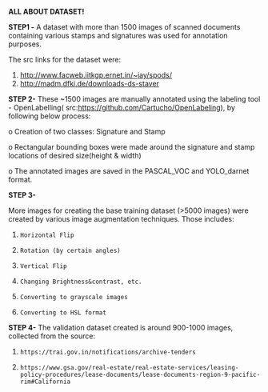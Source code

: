**ALL ABOUT DATASET!**

**STEP1 -** 
A dataset with more than 1500 images of scanned documents containing various stamps and signatures was used for annotation purposes.

The src links for the dataset were:

1.   http://www.facweb.iitkgp.ernet.in/~jay/spods/
2.   http://madm.dfki.de/downloads-ds-staver


**STEP 2-**
These  ~1500 images are manually annotated using the labeling tool - OpenLabelling( src:https://github.com/Cartucho/OpenLabeling), by following below process:

o Creation of two classes: Signature and Stamp

o Rectangular bounding boxes were made around the signature and stamp locations of desired size(height & width)

o The annotated images are saved in the PASCAL_VOC and YOLO_darnet format.

**STEP 3-**

More images for creating the base training dataset (>5000 images) were created by various image augmentation techniques. Those includes:

 
1.     Horizontal Flip

2.     Rotation (by certain angles)

3.     Vertical Flip

4.     Changing Brightness&contrast, etc.

5.     Converting to grayscale images

6.     Converting to HSL format

**STEP 4-**
The validation dataset created is around 900-1000 images, collected from the source:

1.     https://trai.gov.in/notifications/archive-tenders

2.     https://www.gsa.gov/real-estate/real-estate-services/leasing-policy-procedures/lease-documents/lease-documents-region-9-pacific-rim#California



